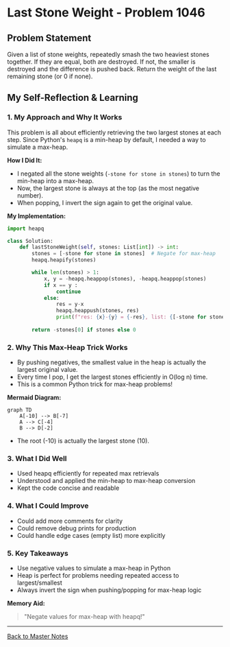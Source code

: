 # Last Stone Weight - Problem 1046

## Problem Statement
Given a list of stone weights, repeatedly smash the two heaviest stones together. If they are equal, both are destroyed. If not, the smaller is destroyed and the difference is pushed back. Return the weight of the last remaining stone (or 0 if none).

## My Self-Reflection & Learning

### 1. My Approach and Why It Works

This problem is all about efficiently retrieving the two largest stones at each step. Since Python's `heapq` is a min-heap by default, I needed a way to simulate a max-heap.

**How I Did It:**
- I negated all the stone weights (`-stone for stone in stones`) to turn the min-heap into a max-heap.
- Now, the largest stone is always at the top (as the most negative number).
- When popping, I invert the sign again to get the original value.

**My Implementation:**
```python
import heapq

class Solution:
    def lastStoneWeight(self, stones: List[int]) -> int:
        stones = [-stone for stone in stones]  # Negate for max-heap
        heapq.heapify(stones)

        while len(stones) > 1: 
            x, y = -heapq.heappop(stones), -heapq.heappop(stones)
            if x == y : 
                continue
            else: 
                res = y-x
                heapq.heappush(stones, res)
                print(f"res: {x}-{y} = {-res}, list: {[-stone for stone in stones]}")
        
        return -stones[0] if stones else 0
```

### 2. Why This Max-Heap Trick Works
- By pushing negatives, the smallest value in the heap is actually the largest original value.
- Every time I pop, I get the largest stones efficiently in O(log n) time.
- This is a common Python trick for max-heap problems!

**Mermaid Diagram:**
```mermaid
graph TD
    A[-10] --> B[-7]
    A --> C[-4]
    B --> D[-2]
```
- The root (-10) is actually the largest stone (10).

### 3. What I Did Well
- Used heapq efficiently for repeated max retrievals
- Understood and applied the min-heap to max-heap conversion
- Kept the code concise and readable

### 4. What I Could Improve
- Could add more comments for clarity
- Could remove debug prints for production
- Could handle edge cases (empty list) more explicitly

### 5. Key Takeaways
- Use negative values to simulate a max-heap in Python
- Heap is perfect for problems needing repeated access to largest/smallest
- Always invert the sign when pushing/popping for max-heap logic

**Memory Aid:**
> "Negate values for max-heap with heapq!"

---

[Back to Master Notes](../Notes.md)
